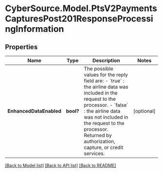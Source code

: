 # CyberSource.Model.PtsV2PaymentsCapturesPost201ResponseProcessingInformation
## Properties

Name | Type | Description | Notes
------------ | ------------- | ------------- | -------------
**EnhancedDataEnabled** | **bool?** | The possible values for the reply field are: - &#x60;true&#x60; : the airline data was included in the request to the processor. - &#x60;false&#x60; : the airline data was not included in the request to the processor.  Returned by authorization, capture, or credit services.  | [optional] 

[[Back to Model list]](../README.md#documentation-for-models) [[Back to API list]](../README.md#documentation-for-api-endpoints) [[Back to README]](../README.md)

